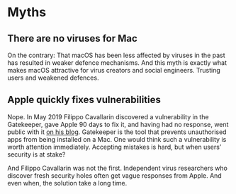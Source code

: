# Myths

## There are no viruses for Mac

On the contrary: That macOS has been less affected by viruses in the past has resulted in weaker defence mechanisms.
And this myth is exactly what makes macOS attractive for virus creators and social engineers. Trusting users and weakened defences.
 
## Apple quickly fixes vulnerabilities

Nope. In May 2019 Filippo Cavallarin discovered a vulnerability in the Gatekeeper, gave Apple 90 days to fix it, and
having had no response, went public with it [on his blog](https://www.fcvl.net/vulnerabilities/macosx-gatekeeper-bypass). 
Gatekeeper is the tool that prevents unauthorised apps from being installed on a Mac. One would think such a 
vulnerability is worth attention immediately. Accepting mistakes is hard, but when users’ security is at stake? 

And Filippo Cavallarin was not the first. Independent virus researchers who discover fresh security holes often get 
vague responses from Apple. And even when, the solution take a long time.

